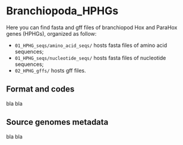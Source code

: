 # Branchiopoda_HPHGs
Here you can find fasta and gff files of branchiopod Hox and ParaHox genes (HPHGs), organized as follow:
- <code>01_HPHG_seqs/amino_acid_seqs/</code> hosts fasta files of amino acid sequences;
- <code>01_HPHG_seqs/nucleotide_seqs/</code> hosts fasta files of nucleotide sequences;
- <code>02_HPHG_gffs/</code> hosts gff files.

## Format and codes
bla bla

## Source genomes metadata
bla bla
